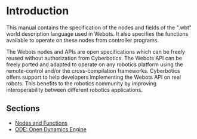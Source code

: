 # Introduction

This manual contains the specification of the nodes and fields of the ".wbt"
world description language used in Webots. It also specifies the functions
available to operate on these nodes from controller programs.

The Webots nodes and APIs are open specifications which can be freely reused
without authorization from Cyberbotics. The Webots API can be freely ported and
adapted to operate on any robotics platform using the remote-control and/or the
cross-compilation frameworks. Cyberbotics offers support to help developers
implementing the Webots API on real robots. This benefits to the robotics
community by improving interoperability between different robotics applications.

## Sections
- [Nodes and Functions](reference/nodes-and-functions.md)
- [ODE: Open Dynamics Engine](reference/ode-open-dynamics-engine.md)
